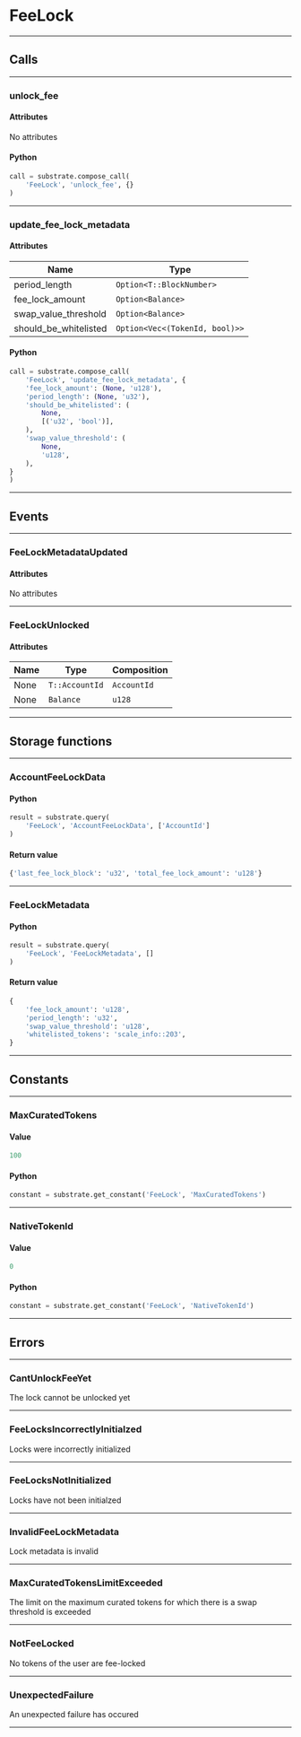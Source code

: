 
# FeeLock

---------
## Calls

---------
### unlock_fee
#### Attributes
No attributes

#### Python
```python
call = substrate.compose_call(
    'FeeLock', 'unlock_fee', {}
)
```

---------
### update_fee_lock_metadata
#### Attributes
| Name | Type |
| -------- | -------- | 
| period_length | `Option<T::BlockNumber>` | 
| fee_lock_amount | `Option<Balance>` | 
| swap_value_threshold | `Option<Balance>` | 
| should_be_whitelisted | `Option<Vec<(TokenId, bool)>>` | 

#### Python
```python
call = substrate.compose_call(
    'FeeLock', 'update_fee_lock_metadata', {
    'fee_lock_amount': (None, 'u128'),
    'period_length': (None, 'u32'),
    'should_be_whitelisted': (
        None,
        [('u32', 'bool')],
    ),
    'swap_value_threshold': (
        None,
        'u128',
    ),
}
)
```

---------
## Events

---------
### FeeLockMetadataUpdated
#### Attributes
No attributes

---------
### FeeLockUnlocked
#### Attributes
| Name | Type | Composition
| -------- | -------- | -------- |
| None | `T::AccountId` | ```AccountId```
| None | `Balance` | ```u128```

---------
## Storage functions

---------
### AccountFeeLockData

#### Python
```python
result = substrate.query(
    'FeeLock', 'AccountFeeLockData', ['AccountId']
)
```

#### Return value
```python
{'last_fee_lock_block': 'u32', 'total_fee_lock_amount': 'u128'}
```
---------
### FeeLockMetadata

#### Python
```python
result = substrate.query(
    'FeeLock', 'FeeLockMetadata', []
)
```

#### Return value
```python
{
    'fee_lock_amount': 'u128',
    'period_length': 'u32',
    'swap_value_threshold': 'u128',
    'whitelisted_tokens': 'scale_info::203',
}
```
---------
## Constants

---------
### MaxCuratedTokens
#### Value
```python
100
```
#### Python
```python
constant = substrate.get_constant('FeeLock', 'MaxCuratedTokens')
```
---------
### NativeTokenId
#### Value
```python
0
```
#### Python
```python
constant = substrate.get_constant('FeeLock', 'NativeTokenId')
```
---------
## Errors

---------
### CantUnlockFeeYet
The lock cannot be unlocked yet

---------
### FeeLocksIncorrectlyInitialzed
Locks were incorrectly initialized

---------
### FeeLocksNotInitialized
Locks have not been initialzed

---------
### InvalidFeeLockMetadata
Lock metadata is invalid

---------
### MaxCuratedTokensLimitExceeded
The limit on the maximum curated tokens for which there is a swap threshold is exceeded

---------
### NotFeeLocked
No tokens of the user are fee-locked

---------
### UnexpectedFailure
An unexpected failure has occured

---------